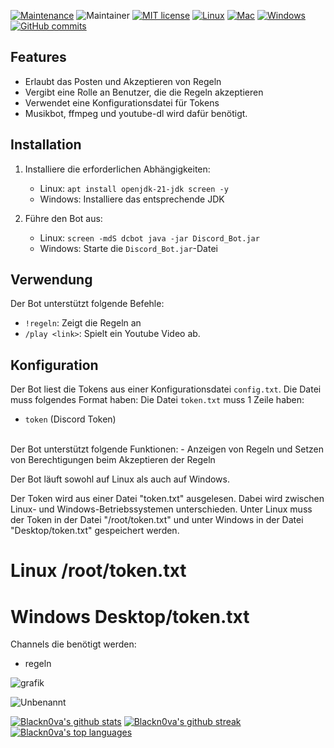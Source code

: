 [![Maintenance](https://img.shields.io/badge/Maintained%3F-yes-green.svg)](https://GitHub.com/Blackn0va/Discord_Bot/graphs/commit-activity)
![Maintainer](https://img.shields.io/badge/maintainer-Blackn0va-blue)
[![MIT license](https://img.shields.io/badge/License-MIT-blue.svg)](https://lbesson.mit-license.org/)
[![Linux](https://img.shields.io/badge/Linux--green.svg)](https://shields.io/)
[![Mac](https://img.shields.io/badge/Mac--red.svg)](https://shields.io/)
[![Windows](https://img.shields.io/badge/Windows--green.svg)](https://shields.io/)
[![GitHub commits](https://badgen.net/github/commits/Blackn0va/Discord_Bot)](https://GitHub.com/Blackn0va/Discord_Bot/commit/)


## Features
- Erlaubt das Posten und Akzeptieren von Regeln
- Vergibt eine Rolle an Benutzer, die die Regeln akzeptieren
- Verwendet eine Konfigurationsdatei für Tokens
- Musikbot, ffmpeg und youtube-dl wird dafür benötigt.

## Installation

1. Installiere die erforderlichen Abhängigkeiten:
    - Linux: `apt install openjdk-21-jdk screen -y`
    - Windows: Installiere das entsprechende JDK

2. Führe den Bot aus:
    - Linux: `screen -mdS dcbot java -jar Discord_Bot.jar`
    - Windows: Starte die `Discord_Bot.jar`-Datei

## Verwendung

Der Bot unterstützt folgende Befehle:

- `!regeln`: Zeigt die Regeln an
- `/play <link>`: Spielt ein Youtube Video ab.


## Konfiguration

Der Bot liest die Tokens aus einer Konfigurationsdatei `config.txt`. Die Datei muss folgendes Format haben:
Die Datei `token.txt` muss 1 Zeile haben:
- `token` (Discord Token)


<br/>
Der Bot unterstützt folgende Funktionen:
- Anzeigen von Regeln und Setzen von Berechtigungen beim Akzeptieren der Regeln

Der Bot läuft sowohl auf Linux als auch auf Windows.

Der Token wird aus einer Datei "token.txt" ausgelesen. Dabei wird zwischen Linux- und Windows-Betriebssystemen unterschieden. Unter Linux muss der Token in der Datei "/root/token.txt" und unter Windows in der Datei "Desktop/token.txt" gespeichert werden.


# Linux /root/token.txt
# Windows Desktop/token.txt

Channels die benötigt werden:
- regeln


![grafik](https://github.com/Blackn0va/Discord_Bot/assets/12220332/1657cbc1-3a4a-4624-96b3-b0eaceb27037)


![Unbenannt](https://github.com/Blackn0va/Discord_Bot/assets/12220332/20019efb-b5e3-442a-a5a1-436ec4f02a0e)




[![Blackn0va's github stats](https://github-readme-stats.vercel.app/api?username=Blackn0va&theme=blue-green)](https://github.com/Blackn0va/)
[![Blackn0va's github streak](https://github-readme-streak-stats.herokuapp.com/?user=Blackn0va&theme=blue-green)](https://github.com/Blackn0va/) <br/>
[![Blackn0va's top languages](https://github-readme-stats.vercel.app/api/top-langs/?username=Blackn0va&theme=blue-green)](https://github.com/Blackn0va/) <br/>
